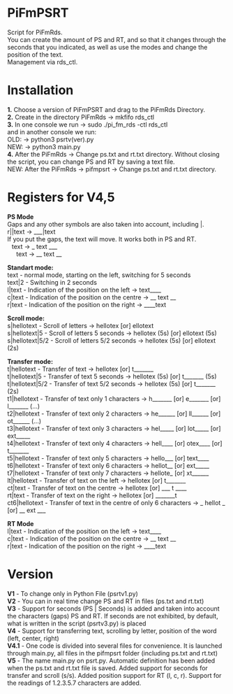 # PiFmPSRT
Script for PiFmRds.  
You can create the amount of PS and RT, and so that it changes through the seconds that you indicated, as well as use the modes and change the position of the text.  
Management via rds_ctl.  

# Installation
**1.** Choose a version of PiFmPSRT and drag to the PiFmRds Directory.  
**2.** Create in the directory PiFmRds -> mkfifo rds_ctl  
**3.** In one console we run -> sudo ./pi_fm_rds -ctl rds_ctl  
and in another console we run:  
OLD: -> python3 psrtv(ver).py   
NEW: -> python3 main.py  
**4.** After the PiFmRds -> Change ps.txt and rt.txt directory. Without closing the script, you can change PS and RT by saving a text file.  
NEW: After the PiFmRds -> pifmpsrt -> Change ps.txt and rt.txt directory.  

# Registers for V4,5
**PS Mode**  
Gaps and any other symbols are also taken into account, including |.  
r||text -> ___|text  
If you put the gaps, the text will move. It works both in PS and RT.  
⠀text -> _ text ___  
⠀⠀text -> __ text __  

**Standart mode:**  
text - normal mode, starting on the left, switching for 5 seconds  
text|2 - Switching in 2 seconds  
l|text - Indication of the position on the left -> text____  
c|text - Indication of the position on the centre -> __ text __  
r|text - Indication of the position on the right -> ____text  

**Scroll mode:**  
s|hellotext - Scroll of letters -> hellotex [or] ellotext  
s|hellotext|5 - Scroll of letters 5 seconds -> hellotex (5s) [or] ellotext (5s) 
s|hellotext|5/2 - Scroll of letters 5/2 seconds -> hellotex (5s) [or] ellotext (2s)  

**Transfer mode:**  
t|hellotext - Transfer of text -> hellotex [or] t_______  
t|hellotext|5 - Transfer of text 5 seconds -> hellotex (5s) [or] t_______ (5s)  
t|hellotext|5/2 - Transfer of text 5/2 seconds -> hellotex (5s) [or] t_______ (2s)  
t1|hellotext - Transfer of text only 1 characters -> h_______ [or] e_______ [or] l_______ (...)  
t2|hellotext - Transfer of text only 2 characters -> he______ [or] ll______ [or] ot______ (...)  
t3|hellotext - Transfer of text only 3 characters -> hel_____ [or] lot_____ [or] ext_____  
t4|hellotext - Transfer of text only 4 characters -> hell____ [or] otex____ [or] t_______  
t5|hellotext - Transfer of text only 5 characters -> hello___ [or] text____  
t6|hellotext - Transfer of text only 6 characters -> hellot__ [or] ext_____  
t7|hellotext - Transfer of text only 7 characters -> hellote_ [or] xt______  
lt|hellotext - Transfer of text on the left -> hellotex [or] t_______  
ct|text - Transfer of text on the centre -> hellotex [or] ___ t ____  
rt|text - Transfer of text on the right -> hellotex [or] _______t  
ct6|hellotext - Transfer of text in the centre of only 6 characters -> _ hellot _ [or] __ ext ___

**RT Mode**  
l|text - Indication of the position on the left -> text____  
c|text - Indication of the position on the centre -> __ text __  
r|text - Indication of the position on the right -> ____text 

# Version
**V1** - To change only in Python File (psrtv1.py)  
**V2** - You can in real time change PS and RT in files (ps.txt and rt.txt)  
**V3** - Support for seconds (PS | Seconds) is added and taken into account the characters (gaps) PS and RT. If seconds are not exhibited, by default, what is written in the script (psrtv3.py) is placed    
**V4** - Support for transferring text, scrolling by letter, position of the word (left, center, right)  
**V4.1** - One code is divided into several files for convenience. It is launched through main.py, all files in the pifmpsrt folder (including ps.txt and rt.txt)
**V5** - The name main.py on psrt.py. Automatic definition has been added when the ps.txt and rt.txt file is saved. Added support for seconds for transfer and scroll (s/s). Added position support for RT (l, c, r). Support for the readings of 1.2.3.5.7 characters are added.  
